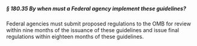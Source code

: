 ##### § 180.35 By when must a Federal agency implement these guidelines? #####

Federal agencies must submit proposed regulations to the OMB for review within nine months of the issuance of these guidelines and issue final regulations within eighteen months of these guidelines.